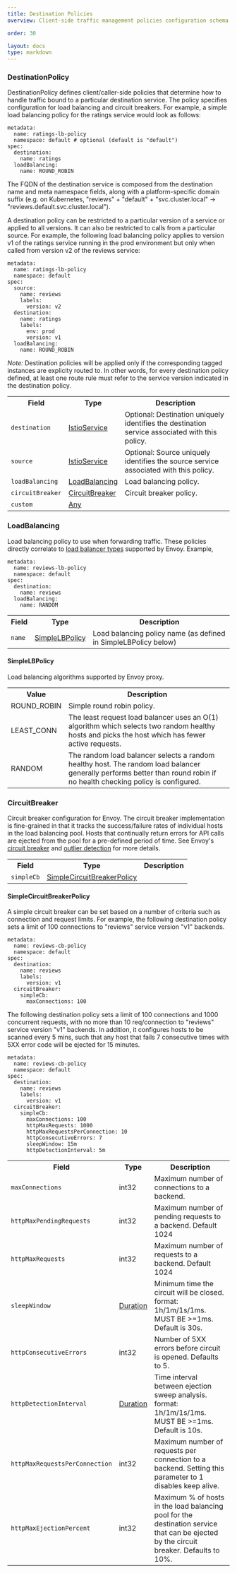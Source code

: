 ```yaml
---
title: Destination Policies
overview: Client-side traffic management policies configuration schema

order: 30

layout: docs
type: markdown
---
```


<a name="istio.proxy.v1.config.DestinationPolicy"></a>
### DestinationPolicy
DestinationPolicy defines client/caller-side policies that determine how
to handle traffic bound to a particular destination service. The policy
specifies configuration for load balancing and circuit breakers. For
example, a simple load balancing policy for the ratings service would
look as follows:


    metadata:
      name: ratings-lb-policy
      namespace: default # optional (default is "default")
    spec:
      destination:
        name: ratings
      loadBalancing:
        name: ROUND_ROBIN


The FQDN of the destination service is composed from the destination name and meta namespace fields, along with
a platform-specific domain suffix
(e.g. on Kubernetes, "reviews" + "default" + "svc.cluster.local" -> "reviews.default.svc.cluster.local").

A destination policy can be restricted to a particular version of a
service or applied to all versions. It can also be restricted to calls from
a particular source. For example, the following load balancing policy
applies to version v1 of the ratings service running in the prod
environment but only when called from version v2 of the reviews service:


    metadata:
      name: ratings-lb-policy
      namespace: default
    spec:
      source:
        name: reviews
        labels:
          version: v2
      destination:
        name: ratings
        labels:
          env: prod
          version: v1
      loadBalancing:
        name: ROUND_ROBIN


*Note:* Destination policies will be applied only if the corresponding
tagged instances are explicity routed to. In other words, for every
destination policy defined, at least one route rule must refer to the
service version indicated in the destination policy.

<table>
 <tr>
  <th>Field</th>
  <th>Type</th>
  <th>Description</th>
 </tr>
<a name="istio.proxy.v1.config.DestinationPolicy.destination"></a>
 <tr>
  <td><code>destination</code></td>
  <td><a href="/docs/reference/config/traffic-rules/routing-rules.html#istio.proxy.v1.config.IstioService">IstioService</a></td>
  <td>Optional: Destination uniquely identifies the destination service associated with this policy.</td>
 </tr>
<a name="istio.proxy.v1.config.DestinationPolicy.source"></a>
 <tr>
  <td><code>source</code></td>
  <td><a href="/docs/reference/config/traffic-rules/routing-rules.html#istio.proxy.v1.config.IstioService">IstioService</a></td>
  <td>Optional: Source uniquely identifies the source service associated with this policy.</td>
 </tr>
<a name="istio.proxy.v1.config.DestinationPolicy.loadBalancing"></a>
 <tr>
  <td><code>loadBalancing</code></td>
  <td><a href="#istio.proxy.v1.config.LoadBalancing">LoadBalancing</a></td>
  <td>Load balancing policy.</td>
 </tr>
<a name="istio.proxy.v1.config.DestinationPolicy.circuitBreaker"></a>
 <tr>
  <td><code>circuitBreaker</code></td>
  <td><a href="#istio.proxy.v1.config.CircuitBreaker">CircuitBreaker</a></td>
  <td>Circuit breaker policy.</td>
 </tr>
<a name="istio.proxy.v1.config.DestinationPolicy.custom"></a>
 <tr>
  <td><code>custom</code></td>
  <td><a href="https://developers.google.com/protocol-buffers/docs/reference/google.protobuf#any">Any</a></td>
  <td></td>
 </tr>
</table>

<a name="istio.proxy.v1.config.LoadBalancing"></a>
### LoadBalancing
Load balancing policy to use when forwarding traffic. These policies
directly correlate to [load balancer
types](https://envoyproxy.github.io/envoy/intro/arch_overview/load_balancing.html)
supported by Envoy. Example,


    metadata:
      name: reviews-lb-policy
      namespace: default
    spec:
      destination:
        name: reviews
      loadBalancing:
        name: RANDOM

<table>
 <tr>
  <th>Field</th>
  <th>Type</th>
  <th>Description</th>
 </tr>
<a name="istio.proxy.v1.config.LoadBalancing.name"></a>
 <tr>
  <td><code>name</code></td>
  <td><a href="#istio.proxy.v1.config.LoadBalancing.SimpleLBPolicy">SimpleLBPolicy</a></td>
  <td>Load balancing policy name (as defined in SimpleLBPolicy below)</td>
 </tr>
</table>

<a name="istio.proxy.v1.config.LoadBalancing.SimpleLBPolicy"></a>
#### SimpleLBPolicy
Load balancing algorithms supported by Envoy proxy.


<table>
 <tr>
  <th>Value</th>
  <th>Description</th>
 </tr>
<a name="istio.proxy.v1.config.LoadBalancing.SimpleLBPolicy.ROUND_ROBIN"></a>
 <tr>
  <td>ROUND_ROBIN</td>
  <td>Simple round robin policy.</td>
 </tr>
<a name="istio.proxy.v1.config.LoadBalancing.SimpleLBPolicy.LEAST_CONN"></a>
 <tr>
  <td>LEAST_CONN</td>
  <td>The least request load balancer uses an O(1) algorithm which selects two random healthy hosts and picks the host which has fewer active requests.</td>
 </tr>
<a name="istio.proxy.v1.config.LoadBalancing.SimpleLBPolicy.RANDOM"></a>
 <tr>
  <td>RANDOM</td>
  <td>The random load balancer selects a random healthy host. The random load balancer generally performs better than round robin if no health checking policy is configured.</td>
 </tr>
</table>

<a name="istio.proxy.v1.config.CircuitBreaker"></a>
### CircuitBreaker
Circuit breaker configuration for Envoy. The circuit breaker
implementation is fine-grained in that it tracks the success/failure
rates of individual hosts in the load balancing pool. Hosts that
continually return errors for API calls are ejected from the pool for a
pre-defined period of time.
See Envoy's
[circuit breaker](https://envoyproxy.github.io/envoy/intro/arch_overview/circuit_breaking.html)
and [outlier detection](https://envoyproxy.github.io/envoy/intro/arch_overview/outlier.html)
for more details.

<table>
 <tr>
  <th>Field</th>
  <th>Type</th>
  <th>Description</th>
 </tr>
<a name="istio.proxy.v1.config.CircuitBreaker.simpleCb"></a>
 <tr>
  <td><code>simpleCb</code></td>
  <td><a href="#istio.proxy.v1.config.CircuitBreaker.SimpleCircuitBreakerPolicy">SimpleCircuitBreakerPolicy</a></td>
  <td></td>
 </tr>
</table>

<a name="istio.proxy.v1.config.CircuitBreaker.SimpleCircuitBreakerPolicy"></a>
#### SimpleCircuitBreakerPolicy
A simple circuit breaker can be set based on a number of criteria such as
connection and request limits. For example, the following destination
policy sets a limit of 100 connections to "reviews" service version
"v1" backends. 


    metadata:
      name: reviews-cb-policy
      namespace: default
    spec:
      destination:
        name: reviews
        labels:
          version: v1
      circuitBreaker:
        simpleCb:
          maxConnections: 100


The following destination policy sets a limit of 100 connections and
1000 concurrent requests, with no more than 10 req/connection to
"reviews" service version "v1" backends. In addition, it configures
hosts to be scanned every 5 mins, such that any host that fails 7
consecutive times with 5XX error code will be ejected for 15 minutes.


    metadata:
      name: reviews-cb-policy
      namespace: default
    spec:
      destination:
        name: reviews
        labels:
          version: v1
      circuitBreaker:
        simpleCb:
          maxConnections: 100
          httpMaxRequests: 1000
          httpMaxRequestsPerConnection: 10
          httpConsecutiveErrors: 7
          sleepWindow: 15m
          httpDetectionInterval: 5m

<table>
 <tr>
  <th>Field</th>
  <th>Type</th>
  <th>Description</th>
 </tr>
<a name="istio.proxy.v1.config.CircuitBreaker.SimpleCircuitBreakerPolicy.maxConnections"></a>
 <tr>
  <td><code>maxConnections</code></td>
  <td>int32</td>
  <td>Maximum number of connections to a backend.</td>
 </tr>
<a name="istio.proxy.v1.config.CircuitBreaker.SimpleCircuitBreakerPolicy.httpMaxPendingRequests"></a>
 <tr>
  <td><code>httpMaxPendingRequests</code></td>
  <td>int32</td>
  <td>Maximum number of pending requests to a backend. Default 1024</td>
 </tr>
<a name="istio.proxy.v1.config.CircuitBreaker.SimpleCircuitBreakerPolicy.httpMaxRequests"></a>
 <tr>
  <td><code>httpMaxRequests</code></td>
  <td>int32</td>
  <td>Maximum number of requests to a backend. Default 1024</td>
 </tr>
<a name="istio.proxy.v1.config.CircuitBreaker.SimpleCircuitBreakerPolicy.sleepWindow"></a>
 <tr>
  <td><code>sleepWindow</code></td>
  <td><a href="https://developers.google.com/protocol-buffers/docs/reference/google.protobuf#duration">Duration</a></td>
  <td>Minimum time the circuit will be closed. format: 1h/1m/1s/1ms. MUST BE &gt;=1ms. Default is 30s.</td>
 </tr>
<a name="istio.proxy.v1.config.CircuitBreaker.SimpleCircuitBreakerPolicy.httpConsecutiveErrors"></a>
 <tr>
  <td><code>httpConsecutiveErrors</code></td>
  <td>int32</td>
  <td>Number of 5XX errors before circuit is opened. Defaults to 5.</td>
 </tr>
<a name="istio.proxy.v1.config.CircuitBreaker.SimpleCircuitBreakerPolicy.httpDetectionInterval"></a>
 <tr>
  <td><code>httpDetectionInterval</code></td>
  <td><a href="https://developers.google.com/protocol-buffers/docs/reference/google.protobuf#duration">Duration</a></td>
  <td>Time interval between ejection sweep analysis. format: 1h/1m/1s/1ms. MUST BE &gt;=1ms. Default is 10s.</td>
 </tr>
<a name="istio.proxy.v1.config.CircuitBreaker.SimpleCircuitBreakerPolicy.httpMaxRequestsPerConnection"></a>
 <tr>
  <td><code>httpMaxRequestsPerConnection</code></td>
  <td>int32</td>
  <td>Maximum number of requests per connection to a backend. Setting this parameter to 1 disables keep alive.</td>
 </tr>
<a name="istio.proxy.v1.config.CircuitBreaker.SimpleCircuitBreakerPolicy.httpMaxEjectionPercent"></a>
 <tr>
  <td><code>httpMaxEjectionPercent</code></td>
  <td>int32</td>
  <td>Maximum % of hosts in the load balancing pool for the destination service that can be ejected by the circuit breaker. Defaults to 10%.</td>
 </tr>
</table>

